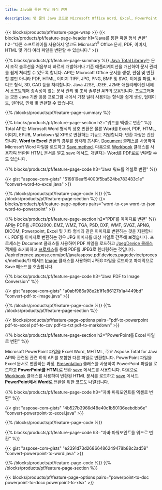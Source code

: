 ```yaml
---
title: Java를 통한 파일 형식 변환 

description: 몇 줄의 Java 코드로 Microsoft Office Word, Excel, PowerPoint, Outlook, PDF, HTML, 3D 이미지, 다이어그램, 비디오 형식 및 기타 다른 형식을 변환합니다.
---
```


{{< blocks/products/pf/feature-page-wrap >}}
{{< blocks/products/pf/feature-page-header h1="Java를 통한 파일 형식 변환" h2="다른 소프트웨어를 사용하지 않고도 Microsoft<sup>&reg;</sup> Office 문서, PDF, 이미지, HTML 및 기타 여러 파일을 변환할 수 있습니다." >}}

{{% blocks/products/pf/feature-page-summary %}}
[Java Total Library](https://products.aspose.com/total/java/)는 문서 조작 솔루션을 처음부터 빠르게 개발하거나 기존 애플리케이션을 개선하여 문서 관리를 쉽게 처리할 수 있도록 합니다. API는 Microsoft Office 문서를 생성, 편집 및 변환할 뿐만 아니라 PDF, HTML, 이미지 TIFF, JPG, PNG, BMP 및 SVG, 이메일 파일, 비디오 형식, 3D, CAD 등을 처리합니다. Java J2SE, J2EE, J2ME 애플리케이션 내에서 소프트웨어 종속성이 없는 문서 관리 및 조작 솔루션 API의 모음입니다. 프로그래머는 모든 Java 기반 응용 프로그램 내에서 가장 널리 사용되는 형식을 쉽게 생성, 업데이트, 렌더링, 인쇄 및 변환할 수 있습니다.

{{% /blocks/products/pf/feature-page-summary  %}}

{{% blocks/products/pf/feature-page-section  h2="워드를 엑셀로 변환" %}}
Total API는 Microsoft Word 형식의 상호 변환은 물론 Word를 Excel, PDF, HTML, 이미지, EPUB, Markdown 및 XPS로 변환하는 기능도 지원합니다. 변환 과정은 간단합니다. **Word to Excel** 변환의 경우를 생각해 봅시다. [Document](https://reference.aspose.com/words/java/com.aspose.words/Document) 클래스를 사용하여 Microsoft Word 파일을 로드하고 [Save method](https://reference.aspose.com/words/java/com.aspose.words/Document#save(java.lang.String,com.aspose.words.SaveOptions)). 다음으로 [Workbook](https://reference.aspose.com/cells/java/com.aspose.cells/Workbook) 클래스를 사용하여 변환된 HTML 문서를 열고 [save](https://reference.aspose.com/cells/java/com.aspose.cells/workbook#save(java.lang.String,%20com.aspose.cells.SaveOptions)) 메서드.
 개발자는 [Word를 PDF로](https://products.aspose.com/words/java/conversion/word-to-pdf/)로 변환할 수도 있습니다.


{{% blocks/products/pf/feature-page-code h3="Java 워드를 엑셀로 변환" %}}

{{< gist "aspose-com-gists" "519819eaf54003f5ba524be783483c1e" "convert-word-to-excel.java" >}}

{{% /blocks/products/pf/feature-page-code  %}}
{{% /blocks/products/pf/feature-page-section %}}
{{< blocks/products/pf/feature-page-options pairs="word-to-csv word-to-json word-to-powerpoint" >}}


{{% blocks/products/pf/feature-page-section  h2="PDF를 이미지로 변환" %}}
API는 PDF를 JPEG2000, EMZ, WMZ, TGA, PSD, DXF, WMF, SVGZ, APNG, DICOM, Powerpoint, Excel 및 기타 형식과 같은 이미지로 변환하는 것을 지원합니다. PDF를 이미지로 변환하는 경우 JPG 이미지를 대상 파일로 간주해 보겠습니다. 프로세스는 Document 클래스를 사용하여 PDF 파일을 로드하고 [JpegDevice 클래스](https://reference.aspose.com/pdf/java/aspose.pdf.devices/jpegdevice) 객체를 초기화하고 [프로세스](https://reference.aspose.com/pdf/java/aspose.pdf.devices/jpegdevice)를 통해 PDF를 JPEG로 렌더링하는 것입니다. //apireference.aspose.com/pdf/java/aspose.pdf.devices.pagedevice/process/methods/1) 메서드
[Image](https://reference.aspose.com/imaging/java/aspose.imaging/image) 클래스를 사용하여 JPEG 파일을 로드하고 마지막으로 Save 메소드를 호출합니다.

{{% blocks/products/pf/feature-page-code h3="Java PDF to Image Conversion" %}}

{{< gist "aspose-com-gists" "a0abf986a98e2b1f1e86127b1a4449bd" "convert-pdf-to-image.java" >}}


{{% /blocks/products/pf/feature-page-code  %}}
{{% /blocks/products/pf/feature-page-section %}}

{{< blocks/products/pf/feature-page-options pairs="pdf-to-powerpoint pdf-to-excel pdf-to-csv pdf-to-txt pdf-to-markdown" >}}

{{% blocks/products/pf/feature-page-section  h2="PowerPoint를 Excel 파일로 변환" %}}

Microsoft PowerPoint 파일을 Excel Word, MHTML, 주요 Aspose.Total for Java API와 관련된 관련 하위 API를 포함한 다른 파일로 변환합니다. PowerPoint 파일을 Excel 문서로 변환하는 과정, [Presentation](https://reference.aspose.com/slides/java/com.aspose.slides/Presentation) 클래스를 사용하여 PowerPoint 파일을 로드하고 **PowerPoint를 HTML로** 변환 [save](https://reference.aspose.com/slides/java/com.aspose.slides/Presentation#save-java.lang.String-int-com.aspose.slides.ISaveOptions-) 메서드를 사용합니다. 다음으로 [Workbook](https://reference.aspose.com/cells/java/com.aspose.cells/Workbook) 클래스를 사용하여 변환된 HTML 문서를 로드하고 [save](https://reference.aspose.com/cells/java/com.aspose.cells/workbook/#save(java.lang.String,%20com.aspose.cells.SaveOptions)) 메서드. **PowerPoint에서 Word로** 변환을 위한 코드도 나열됩니다.

{{% blocks/products/pf/feature-page-code h3="자바 파워포인트를 엑셀로 변환" %}}

{{< gist "aspose-com-gists" "4b527b3966d48e40c1b50136eebdbb6e" "convert-powerpoint-to-excel.java" >}}

{{% /blocks/products/pf/feature-page-code %}}

{{% blocks/products/pf/feature-page-code h3="자바 파워포인트를 워드로 변환" %}}

{{< gist "aspose-com-gists" "e2391d73d26866486249478b88c2ad59" "convert-powerpoint-to-word.java" >}}

{{% /blocks/products/pf/feature-page-code %}}
{{% /blocks/products/pf/feature-page-section %}}

{{< blocks/products/pf/feature-page-options pairs="powerpoint-to-doc powerpoint-to-docx powerpoint-to-xlsx" >}}